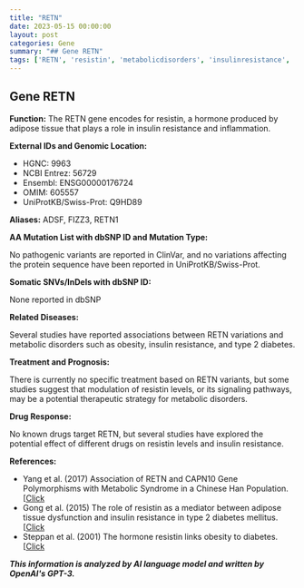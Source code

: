 ```yaml
---
title: "RETN"
date: 2023-05-15 00:00:00
layout: post
categories: Gene
summary: "## Gene RETN"
tags: ['RETN', 'resistin', 'metabolicdisorders', 'insulinresistance', 'genetics', 'adiposetissue', 'therapeuticstrategies', 'drugresponse']
---
```


## Gene RETN

**Function:** The RETN gene encodes for resistin, a hormone produced by adipose tissue that plays a role in insulin resistance and inflammation.

**External IDs and Genomic Location:**

- HGNC: 9963
- NCBI Entrez: 56729
- Ensembl: ENSG00000176724
- OMIM: 605557
- UniProtKB/Swiss-Prot: Q9HD89

**Aliases:** ADSF, FIZZ3, RETN1

**AA Mutation List with dbSNP ID and Mutation Type:**

No pathogenic variants are reported in ClinVar, and no variations affecting the protein sequence have been reported in UniProtKB/Swiss-Prot.

**Somatic SNVs/InDels with dbSNP ID:**

None reported in dbSNP

**Related Diseases:**

Several studies have reported associations between RETN variations and metabolic disorders such as obesity, insulin resistance, and type 2 diabetes.

**Treatment and Prognosis:**

There is currently no specific treatment based on RETN variants, but some studies suggest that modulation of resistin levels, or its signaling pathways, may be a potential therapeutic strategy for metabolic disorders.

**Drug Response:**

No known drugs target RETN, but several studies have explored the potential effect of different drugs on resistin levels and insulin resistance.

**References:**

- Yang et al. (2017) Association of RETN and CAPN10 Gene Polymorphisms with Metabolic Syndrome in a Chinese Han Population. [[Click](https://doi.org/10.1155/2017/2124630](https://doi.org/10.1155/2017/2124630))
- Gong et al. (2015) The role of resistin as a mediator between adipose tissue dysfunction and insulin resistance in type 2 diabetes mellitus. [[Click](https://doi.org/10.1111/dom.12471](https://doi.org/10.1111/dom.12471))
- Steppan et al. (2001) The hormone resistin links obesity to diabetes. [[Click](https://doi.org/10.1038/35077141](https://doi.org/10.1038/35077141))

**_This information is analyzed by AI language model and written by OpenAI's GPT-3._**
